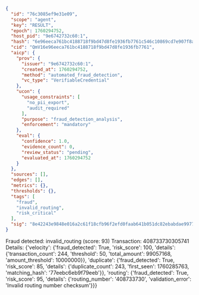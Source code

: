 ```json
{
  "id": "76c3085ef9e31e09",
  "scope": "agent",
  "key": "RESULT",
  "epoch": 1760294752,
  "host_pid": "9e6742732c60:1",
  "hash": "6e96eeca761bc4188718f9bd47d8fe1936fb7761c546c10869cd7e907f8ad1be",
  "cid": "QmV16e96eeca761bc4188718f9bd47d8fe1936fb7761",
  "aicp": {
    "prov": {
      "issuer": "9e6742732c60:1",
      "created_at": 1760294752,
      "method": "automated_fraud_detection",
      "vc_type": "VerifiableCredential"
    },
    "ucon": {
      "usage_constraints": [
        "no_pii_export",
        "audit_required"
      ],
      "purpose": "fraud_detection_analysis",
      "enforcement": "mandatory"
    },
    "eval": {
      "confidence": 1.0,
      "evidence_count": 0,
      "review_status": "pending",
      "evaluated_at": 1760294752
    }
  },
  "sources": [],
  "edges": [],
  "metrics": {},
  "thresholds": {},
  "tags": [
    "fraud",
    "invalid_routing",
    "risk_critical"
  ],
  "sig": "8e42243e9848e016a2c61f18cfb96f2efd0faab641b051dc82ebabdae9977fae"
}
```

Fraud detected: invalid_routing (score: 93)
Transaction: 408733730305741
Details: {'velocity': {'fraud_detected': True, 'risk_score': 100, 'details': {'transaction_count': 244, 'threshold': 50, 'total_amount': 99057168, 'amount_threshold': 10000000}}, 'duplicate': {'fraud_detected': True, 'risk_score': 85, 'details': {'duplicate_count': 243, 'first_seen': 1760285763, 'matching_hash': '77eebc6eb9f79eeb'}}, 'routing': {'fraud_detected': True, 'risk_score': 95, 'details': {'routing_number': '408733730', 'validation_error': 'Invalid routing number checksum'}}}